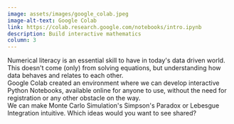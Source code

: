 ```yaml
---
image: assets/images/google_colab.jpeg
image-alt-text: Google Colab
link: https://colab.research.google.com/notebooks/intro.ipynb
description: Build interactive mathematics
column: 3
---
```


Numerical literacy is an essential skill to have in today's data driven world. This doesn't come (only) from solving equations, but understanding how data behaves and relates to each other.<br> Google Colab created an environment where we can develop interactive Python Notebooks, available online for anyone to use, without the need for registration or any other obstacle on the way. <br> We can make Monte Carlo Simulation's Simpson's Paradox or Lebesgue Integration intuitive. Which ideas would you want to see shared?